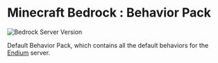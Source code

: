 ﻿# Minecraft Bedrock : Behavior Pack

![Bedrock Server Version](https://img.shields.io/badge/Minecraft_Bedrock_Version-1.21.90-blue.svg)

Default Behavior Pack, which contains all the default behaviors for the [Endium](https://github.com/Paladium-Bedrock/Endium) server.